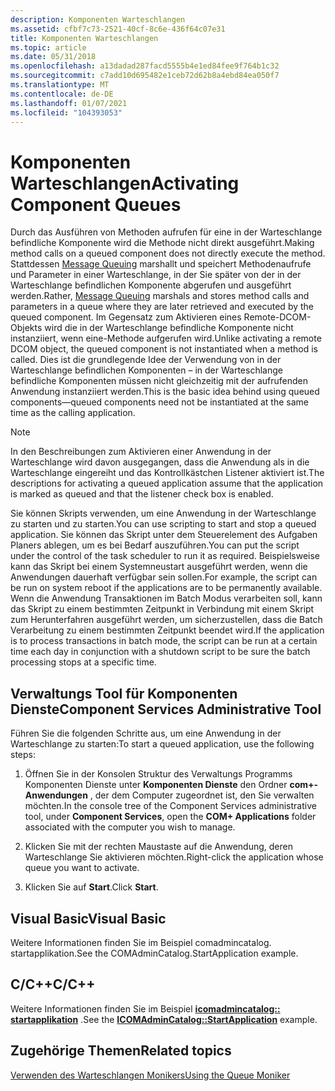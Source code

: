 ```yaml
---
description: Komponenten Warteschlangen
ms.assetid: cfbf7c73-2521-40cf-8c6e-436f64c07e31
title: Komponenten Warteschlangen
ms.topic: article
ms.date: 05/31/2018
ms.openlocfilehash: a13dadad287facd5555b4e1ed84fee9f764b1c32
ms.sourcegitcommit: c7add10d695482e1ceb72d62b8a4ebd84ea050f7
ms.translationtype: MT
ms.contentlocale: de-DE
ms.lasthandoff: 01/07/2021
ms.locfileid: "104393053"
---
```

# <a name="activating-component-queues"></a><span data-ttu-id="4fe3b-103">Komponenten Warteschlangen</span><span class="sxs-lookup"><span data-stu-id="4fe3b-103">Activating Component Queues</span></span>

<span data-ttu-id="4fe3b-104">Durch das Ausführen von Methoden aufrufen für eine in der Warteschlange befindliche Komponente wird die Methode nicht direkt ausgeführt.</span><span class="sxs-lookup"><span data-stu-id="4fe3b-104">Making method calls on a queued component does not directly execute the method.</span></span> <span data-ttu-id="4fe3b-105">Stattdessen [Message Queuing](/previous-versions/windows/desktop/legacy/ms711472(v=vs.85)) marshallt und speichert Methodenaufrufe und Parameter in einer Warteschlange, in der Sie später von der in der Warteschlange befindlichen Komponente abgerufen und ausgeführt werden.</span><span class="sxs-lookup"><span data-stu-id="4fe3b-105">Rather, [Message Queuing](/previous-versions/windows/desktop/legacy/ms711472(v=vs.85)) marshals and stores method calls and parameters in a queue where they are later retrieved and executed by the queued component.</span></span> <span data-ttu-id="4fe3b-106">Im Gegensatz zum Aktivieren eines Remote-DCOM-Objekts wird die in der Warteschlange befindliche Komponente nicht instanziiert, wenn eine-Methode aufgerufen wird.</span><span class="sxs-lookup"><span data-stu-id="4fe3b-106">Unlike activating a remote DCOM object, the queued component is not instantiated when a method is called.</span></span> <span data-ttu-id="4fe3b-107">Dies ist die grundlegende Idee der Verwendung von in der Warteschlange befindlichen Komponenten – in der Warteschlange befindliche Komponenten müssen nicht gleichzeitig mit der aufrufenden Anwendung instanziiert werden.</span><span class="sxs-lookup"><span data-stu-id="4fe3b-107">This is the basic idea behind using queued components—queued components need not be instantiated at the same time as the calling application.</span></span>

> [!Note]  
> <span data-ttu-id="4fe3b-108">In den Beschreibungen zum Aktivieren einer Anwendung in der Warteschlange wird davon ausgegangen, dass die Anwendung als in die Warteschlange eingereiht und das Kontrollkästchen Listener aktiviert ist.</span><span class="sxs-lookup"><span data-stu-id="4fe3b-108">The descriptions for activating a queued application assume that the application is marked as queued and that the listener check box is enabled.</span></span>

 

<span data-ttu-id="4fe3b-109">Sie können Skripts verwenden, um eine Anwendung in der Warteschlange zu starten und zu starten.</span><span class="sxs-lookup"><span data-stu-id="4fe3b-109">You can use scripting to start and stop a queued application.</span></span> <span data-ttu-id="4fe3b-110">Sie können das Skript unter dem Steuerelement des Aufgaben Planers ablegen, um es bei Bedarf auszuführen.</span><span class="sxs-lookup"><span data-stu-id="4fe3b-110">You can put the script under the control of the task scheduler to run it as required.</span></span> <span data-ttu-id="4fe3b-111">Beispielsweise kann das Skript bei einem Systemneustart ausgeführt werden, wenn die Anwendungen dauerhaft verfügbar sein sollen.</span><span class="sxs-lookup"><span data-stu-id="4fe3b-111">For example, the script can be run on system reboot if the applications are to be permanently available.</span></span> <span data-ttu-id="4fe3b-112">Wenn die Anwendung Transaktionen im Batch Modus verarbeiten soll, kann das Skript zu einem bestimmten Zeitpunkt in Verbindung mit einem Skript zum Herunterfahren ausgeführt werden, um sicherzustellen, dass die Batch Verarbeitung zu einem bestimmten Zeitpunkt beendet wird.</span><span class="sxs-lookup"><span data-stu-id="4fe3b-112">If the application is to process transactions in batch mode, the script can be run at a certain time each day in conjunction with a shutdown script to be sure the batch processing stops at a specific time.</span></span>

## <a name="component-services-administrative-tool"></a><span data-ttu-id="4fe3b-113">Verwaltungs Tool für Komponenten Dienste</span><span class="sxs-lookup"><span data-stu-id="4fe3b-113">Component Services Administrative Tool</span></span>

<span data-ttu-id="4fe3b-114">Führen Sie die folgenden Schritte aus, um eine Anwendung in der Warteschlange zu starten:</span><span class="sxs-lookup"><span data-stu-id="4fe3b-114">To start a queued application, use the following steps:</span></span>

1.  <span data-ttu-id="4fe3b-115">Öffnen Sie in der Konsolen Struktur des Verwaltungs Programms Komponenten Dienste unter **Komponenten Dienste** den Ordner **com+-Anwendungen** , der dem Computer zugeordnet ist, den Sie verwalten möchten.</span><span class="sxs-lookup"><span data-stu-id="4fe3b-115">In the console tree of the Component Services administrative tool, under **Component Services**, open the **COM+ Applications** folder associated with the computer you wish to manage.</span></span>

2.  <span data-ttu-id="4fe3b-116">Klicken Sie mit der rechten Maustaste auf die Anwendung, deren Warteschlange Sie aktivieren möchten.</span><span class="sxs-lookup"><span data-stu-id="4fe3b-116">Right-click the application whose queue you want to activate.</span></span>

3.  <span data-ttu-id="4fe3b-117">Klicken Sie auf **Start**.</span><span class="sxs-lookup"><span data-stu-id="4fe3b-117">Click **Start**.</span></span>

## <a name="visual-basic"></a><span data-ttu-id="4fe3b-118">Visual Basic</span><span class="sxs-lookup"><span data-stu-id="4fe3b-118">Visual Basic</span></span>

<span data-ttu-id="4fe3b-119">Weitere Informationen finden Sie im Beispiel comadmincatalog. startapplikation.</span><span class="sxs-lookup"><span data-stu-id="4fe3b-119">See the COMAdminCatalog.StartApplication example.</span></span>

## <a name="cc"></a><span data-ttu-id="4fe3b-120">C/C++</span><span class="sxs-lookup"><span data-stu-id="4fe3b-120">C/C++</span></span>

<span data-ttu-id="4fe3b-121">Weitere Informationen finden Sie im Beispiel [**icomadmincatalog:: startapplikation**](/windows/desktop/api/ComAdmin/nf-comadmin-icomadmincatalog-startapplication) .</span><span class="sxs-lookup"><span data-stu-id="4fe3b-121">See the [**ICOMAdminCatalog::StartApplication**](/windows/desktop/api/ComAdmin/nf-comadmin-icomadmincatalog-startapplication) example.</span></span>

## <a name="related-topics"></a><span data-ttu-id="4fe3b-122">Zugehörige Themen</span><span class="sxs-lookup"><span data-stu-id="4fe3b-122">Related topics</span></span>

<dl> <dt>

[<span data-ttu-id="4fe3b-123">Verwenden des Warteschlangen Monikers</span><span class="sxs-lookup"><span data-stu-id="4fe3b-123">Using the Queue Moniker</span></span>](using-the-queue-moniker.md)
</dt> </dl>

 

 



